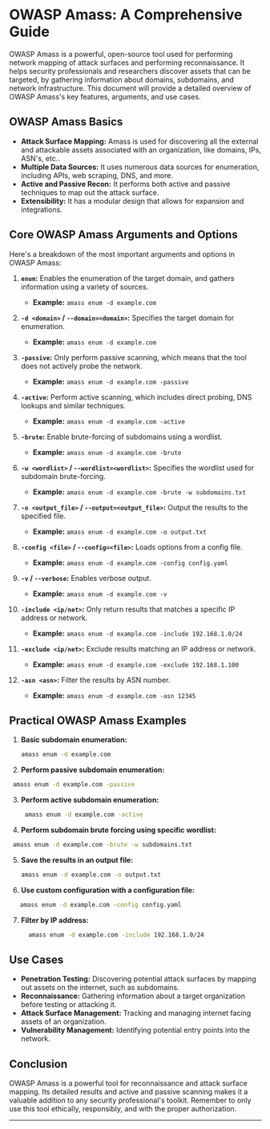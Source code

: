 # OWASP Amass: A Comprehensive Guide

OWASP Amass is a powerful, open-source tool used for performing network mapping of attack surfaces and performing reconnaissance. It helps security professionals and researchers discover assets that can be targeted, by gathering information about domains, subdomains, and network infrastructure. This document will provide a detailed overview of OWASP Amass's key features, arguments, and use cases.

## OWASP Amass Basics

*   **Attack Surface Mapping:** Amass is used for discovering all the external and attackable assets associated with an organization, like domains, IPs, ASN's, etc..
*   **Multiple Data Sources:** It uses numerous data sources for enumeration, including APIs, web scraping, DNS, and more.
*   **Active and Passive Recon:** It performs both active and passive techniques to map out the attack surface.
*   **Extensibility:** It has a modular design that allows for expansion and integrations.

## Core OWASP Amass Arguments and Options

Here's a breakdown of the most important arguments and options in OWASP Amass:

1.  **`enum`:** Enables the enumeration of the target domain, and gathers information using a variety of sources.
     * **Example:** `amass enum -d example.com`

2.  **`-d <domain>` / `--domain=<domain>`:** Specifies the target domain for enumeration.
    *   **Example:** `amass enum -d example.com`

3.  **`-passive`:** Only perform passive scanning, which means that the tool does not actively probe the network.
    *   **Example:** `amass enum -d example.com -passive`

4. **`-active`:** Perform active scanning, which includes direct probing, DNS lookups and similar techniques.
   * **Example:** `amass enum -d example.com -active`

5.  **`-brute`:** Enable brute-forcing of subdomains using a wordlist.
     *  **Example:** `amass enum -d example.com -brute`

6.  **`-w <wordlist>` / `--wordlist=<wordlist>`:** Specifies the wordlist used for subdomain brute-forcing.
     *  **Example:** `amass enum -d example.com -brute -w subdomains.txt`

7. **`-o <output_file>` / `--output=<output_file>`:** Output the results to the specified file.
   * **Example:** `amass enum -d example.com -o output.txt`

8. **`-config <file>` / `--config=<file>`:** Loads options from a config file.
   * **Example:** `amass enum -d example.com -config config.yaml`

9.  **`-v` / `--verbose`:** Enables verbose output.
    *   **Example:** `amass enum -d example.com -v`

10. **`-include <ip/net>`:** Only return results that matches a specific IP address or network.
     *  **Example:** `amass enum -d example.com -include 192.168.1.0/24`

11.  **`-exclude <ip/net>`:** Exclude results matching an IP address or network.
      *   **Example:** `amass enum -d example.com -exclude 192.168.1.100`

12.  **`-asn <asn>`:** Filter the results by ASN number.
     *  **Example:** `amass enum -d example.com -asn 12345`

## Practical OWASP Amass Examples

1.  **Basic subdomain enumeration:**

    ```bash
    amass enum -d example.com
    ```

2. **Perform passive subdomain enumeration:**

  ```bash
   amass enum -d example.com -passive
  ```

3.  **Perform active subdomain enumeration:**

    ```bash
     amass enum -d example.com -active
    ```
4. **Perform subdomain brute forcing using specific wordlist:**
  ```bash
   amass enum -d example.com -brute -w subdomains.txt
  ```

5.  **Save the results in an output file:**

    ```bash
    amass enum -d example.com -o output.txt
    ```
6. **Use custom configuration with a configuration file:**
  ```bash
     amass enum -d example.com -config config.yaml
  ```
7. **Filter by IP address:**
   ```bash
     amass enum -d example.com -include 192.168.1.0/24
   ```

## Use Cases

*   **Penetration Testing:** Discovering potential attack surfaces by mapping out assets on the internet, such as subdomains.
*   **Reconnaissance:** Gathering information about a target organization before testing or attacking it.
*   **Attack Surface Management:** Tracking and managing internet facing assets of an organization.
*   **Vulnerability Management:** Identifying potential entry points into the network.

## Conclusion

OWASP Amass is a powerful tool for reconnaissance and attack surface mapping. Its detailed results and active and passive scanning makes it a valuable addition to any security professional's toolkit. Remember to only use this tool ethically, responsibly, and with the proper authorization.

---
